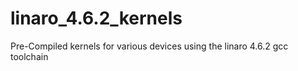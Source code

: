 linaro_4.6.2_kernels
====================

Pre-Compiled kernels for various devices using the linaro 4.6.2 gcc toolchain